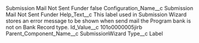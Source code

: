<?xml version="1.0" encoding="UTF-8"?>
<CustomMetadata xmlns="http://soap.sforce.com/2006/04/metadata" xmlns:xsi="http://www.w3.org/2001/XMLSchema-instance" xmlns:xsd="http://www.w3.org/2001/XMLSchema">
    <label>Submission Mail Not Sent Funder</label>
    <protected>false</protected>
    <values>
        <field>Configuration_Name__c</field>
        <value xsi:type="xsd:string">Submission Mail Not Sent Funder</value>
    </values>
    <values>
        <field>Help_Text__c</field>
        <value xsi:type="xsd:string">This label used in Submission Wizard stores an error message to be shown when send mail the Program bank is not on Bank Record type.</value>
    </values>
    <values>
        <field>Id_Value__c</field>
        <value xsi:type="xsd:string">101o0000005jirb</value>
    </values>
    <values>
        <field>Parent_Component_Name__c</field>
        <value xsi:type="xsd:string">SubmissionWizard</value>
    </values>
    <values>
        <field>Type__c</field>
        <value xsi:type="xsd:string">Label</value>
    </values>
</CustomMetadata>
